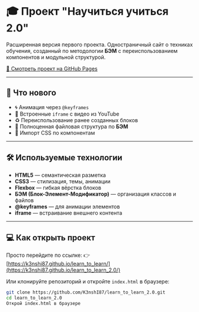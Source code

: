 # 🎓 Проект "Научиться учиться 2.0"

Расширенная версия первого проекта. Одностраничный сайт о техниках обучения, созданный по методологии **БЭМ** с переиспользованием компонентов и модульной структурой.

[🔗 Смотреть проект на GitHub Pages](https://k3nshi87.github.io/learn_to_learn_2.0/)

---

## 🚀 Что нового

- 🌀 Анимация через `@keyframes`
- 🎥 Встроенные `iframe` с видео из YouTube
- ♻️ Переиспользование ранее созданных блоков
- 🧱 Полноценная файловая структура по **БЭМ**
- 📁 Импорт CSS по компонентам

---

## 🛠️ Используемые технологии

- **HTML5** — семантическая разметка
- **CSS3** — стилизация, темы, анимации
- **Flexbox** — гибкая вёрстка блоков
- **БЭМ (Блок-Элемент-Модификатор)** — организация классов и файлов
- **@keyframes** — для анимации элементов
- **iframe** — встраивание внешнего контента

---

## 💻 Как открыть проект

Просто перейдите по ссылке:
👉 [https://k3nshi87.github.io/learn_to_learn/](https://k3nshi87.github.io/learn_to_learn_2.0/)

Или клонируйте репозиторий и откройте `index.html` в браузере:

```bash
git clone https://github.com/K3nshI87/learn_to_learn_2.0.git
cd learn_to_learn_2.0
Открой index.html в браузере
